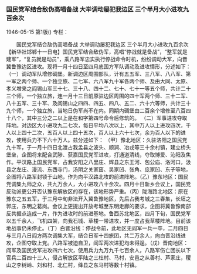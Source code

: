 ### 国民党军结合敌伪高唱备战  大举调动屡犯我边区  三个半月大小进攻九百余次

1946-05-15
第1版()
专栏：

　　国民党军结合敌伪高唱备战
    大举调动屡犯我边区
    三个半月大小进攻九百余次
    【新华社邯郸十一日电】国民党军结合敌伪军，高唱“停战就是备战”，“整军就是建军”，“复员就是动员”，乘八路军忠实执行停战命令时机，纷纷调动大军，向晋冀鲁豫边区进攻。现将一月十四日至四月底国方军队调动及进攻情形，分述如下：
    （一）调动军队增修碉堡。新调边区周围部队，计有五五军、三八军、八八军、第一军之两个师、一个独立旅、二七军、六八军九十军各两个师、及由大同、太原、孝义增来之阎锡山军三十七、三十八、四十二、七十、七十一等五个师，共计二十三个师，一个独立旅，连一月十三日前原驻边区周围的四十军两个师、三十二军、八十五军、三十军、及阎锡山之四四、四五、四八、五二、六十六等师，共计三十九个师，一个独立旅，当地日伪军尚不在内。同期内碉堡由二百余个增修至八百四十八个，其中三分之二以上是在和字第四号命令后修筑的。
    （二）军事进攻夺取阵地。对边区大小进攻九二七次，每日平均八次以上，其中万人以上进攻四次，千人以上四十二次，五百人以上四十五次，百人以上六十七次，余为百人以下的进攻，使用兵力不下六十万人。兹分述如下：
    （甲）豫北地区：久驻洛阳之国民党九十军，于一月十四日北渡占我孟县之波头、顺涧、冶戎等三十余村镇，建立桥头堡垒，企图将来配合武陟、获嘉国民党军进攻，打通道清线，夺取博爱、沁阳及焦作。平汉路上国民党军，占我安阳之八里庄、辉县之东王河、包公庙、洛河口，汲县之左庄、漫流、东西寺门，汤阴之关家窑、吴家凹、张角、庞家凹、东子等地，企图将八路军封锁于山地，作为向平汉路北攻的前进阵地。（乙）豫东地区：国民党调集九师之众，共九万余人，大小进攻八十余次。四月十日新乡会议上，国民党反动派更公开否认豫东解放区的存在，该地形势严重。（丙）陇海路北地区：原在豫东之五五军，于三月中旬非法开入冀鲁豫地区，先后占我考城之三春集，长垣之郭庄，东明之葛岗。会议上更提出开放考城至东明走廊的要求，企图将冀鲁豫南部反共据点连成一片，作为进攻时的前进基地。鲁西苏北地区，四月下旬，国民党军以五千余人，飞机四架，向我石城、草楼一带进攻，并一度占我草楼阵地。目前该地战事仍未停止。（丁）白晋沿线：停战令前，此地区无阎军一兵一卒，二月四日与三月八日阎方两次调集大军，结合日军十四旅团，共二万余人，向白晋沿线进攻，企图夺取上党。八路军被迫自卫，阎军两次进犯均未得逞。（戊）晋南地区：阎军及国民党军进攻四六七次，使用兵力九万九千七百余人，八路军伤亡团长以下官兵二百四十三人，侵占解放区平陆之三杜村、马村，安邑之从善村、芦家庄，稷山之李树岭、刘和村、北仁村，绛县之东马村等数十村镇。
